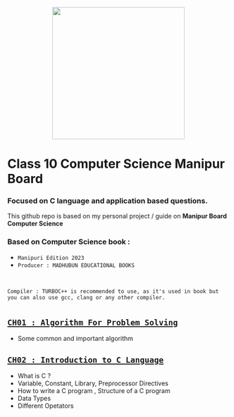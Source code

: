 <p align="center">
  
<img src="https://media4.giphy.com/media/v1.Y2lkPTc5MGI3NjExNDk2dGpobWFvcTZjNHB3dmEybnFveDg5b2F5OHRvZnk2MHo1cmFxayZlcD12MV9pbnRlcm5hbF9naWZfYnlfaWQmY3Q9cw/owQJ2yEhoC1NxCncBi/giphy.gif" width="300" />

</p>

# Class 10 Computer Science Manipur Board 

### Focused on C language and application based questions.

This github repo is based on my personal project / guide 
on **Manipur Board Computer Science**


### Based on Computer Science book : 
- `Manipuri Edition 2023 `
- `Producer : MADHUBUN EDUCATIONAL BOOKS`
<br>


`Compiler : TURBOC++ is recommended to use, as it's used in book but you can also use gcc, clang or any other compiler.`

#

## [`CH01 : Algorithm For Problem Solving`](https://github.com/tanxzen/Class10CS/tree/main/CH01)
- Some common and important algorithm

## [`CH02 : Introduction to C Language`](https://github.com/tanxzen/Class10CS/tree/main/CH02)
- What is C ?
- Variable, Constant, Library, Preprocessor Directives 
- How to write a C program , Structure of a C program
- Data Types
- Different Opetators
